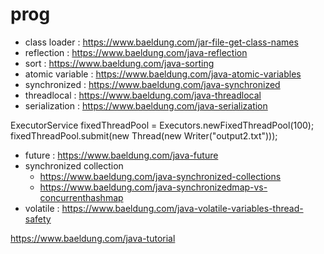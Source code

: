 # prog
- class loader : https://www.baeldung.com/jar-file-get-class-names
- reflection : https://www.baeldung.com/java-reflection
- sort : https://www.baeldung.com/java-sorting
- atomic variable : https://www.baeldung.com/java-atomic-variables
- synchronized : https://www.baeldung.com/java-synchronized
- threadlocal : https://www.baeldung.com/java-threadlocal
- serialization : https://www.baeldung.com/java-serialization

ExecutorService fixedThreadPool = Executors.newFixedThreadPool(100);
fixedThreadPool.submit(new Thread(new Writer("output2.txt")));

- future : https://www.baeldung.com/java-future
- synchronized collection
  - https://www.baeldung.com/java-synchronized-collections
  - https://www.baeldung.com/java-synchronizedmap-vs-concurrenthashmap
- volatile : https://www.baeldung.com/java-volatile-variables-thread-safety

https://www.baeldung.com/java-tutorial
